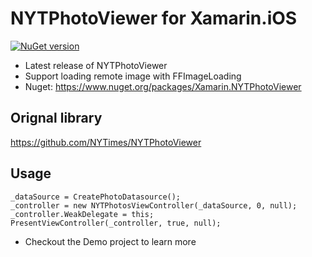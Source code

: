 # NYTPhotoViewer for Xamarin.iOS

[![NuGet version](https://badge.fury.io/nu/Xamarin.NYTPhotoViewer.svg)](https://badge.fury.io/nu/Xamarin.NYTPhotoViewer)

- Latest release of NYTPhotoViewer
- Support loading remote image with FFImageLoading
- Nuget: https://www.nuget.org/packages/Xamarin.NYTPhotoViewer


## Orignal library
https://github.com/NYTimes/NYTPhotoViewer

## Usage
```
_dataSource = CreatePhotoDatasource();
_controller = new NYTPhotosViewController(_dataSource, 0, null);
_controller.WeakDelegate = this;
PresentViewController(_controller, true, null);
```

- Checkout the Demo project to learn more
